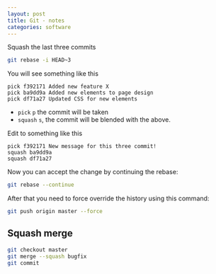 ```yaml
---
layout: post
title: Git - notes
categories: software
---
```


Squash the last three commits

```bash
git rebase -i HEAD~3
```

You will see something like this

```plain
pick f392171 Added new feature X
pick ba9dd9a Added new elements to page design
pick df71a27 Updated CSS for new elements
```

- `pick` `p` the commit will be taken
- `squash` `s`, the commit will be blended with the above.

Edit to something like this

```plain
pick f392171 New message for this three commit!
squash ba9dd9a
squash df71a27
```

Now you can accept the change by continuing the rebase:

```bash
git rebase --continue
```

After that you need to force override the history using this command:

```bash
git push origin master --force
```

## Squash merge

```bash
git checkout master
git merge --squash bugfix
git commit
```